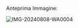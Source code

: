 Anteprima Immagine:

![IMG-20240808-WA0004](https://github.com/user-attachments/assets/780c55c7-9f1e-4018-8bbc-3d5d6db94171)
